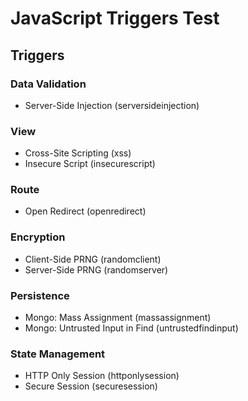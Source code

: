 # JavaScript Triggers Test

## Triggers
### Data Validation
* Server-Side Injection (serversideinjection)
### View
* Cross-Site Scripting (xss)
* Insecure Script (insecurescript)
### Route
* Open Redirect (openredirect)
### Encryption
* Client-Side PRNG (randomclient)
* Server-Side PRNG (randomserver)
### Persistence
* Mongo: Mass Assignment (massassignment)
* Mongo: Untrusted Input in Find (untrustedfindinput)
### State Management
* HTTP Only Session (httponlysession)
* Secure Session (securesession)
